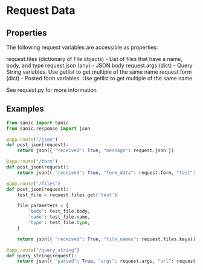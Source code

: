 # Request Data

## Properties

The following request variables are accessible as properties:

request.files (dictionary of File objects) - List of files that have a name, body, and type
request.json (any) - JSON body
request.args (dict) - Query String variables.  Use getlist to get multiple of the same name
request.form (dict) - Posted form variables.  Use getlist to get multiple of the same name

See request.py for more information

## Examples

```python
from sanic import Sanic
from sanic.response import json

@app.route("/json")
def post_json(request):
    return json({ "received": True, "message": request.json })

@app.route("/form")
def post_json(request):
    return json({ "received": True, "form_data": request.form, "test": request.form.get('test') })

@app.route("/files")
def post_json(request):
	test_file = request.files.get('test')

	file_parameters = {
		'body': test_file.body,
		'name': test_file.name,
		'type': test_file.type,
	}

    return json({ "received": True, "file_names": request.files.keys(), "test_file_parameters": file_parameters })

@app.route("/query_string")
def query_string(request):
    return json({ "parsed": True, "args": request.args, "url": request.url, "query_string": request.query_string })
```